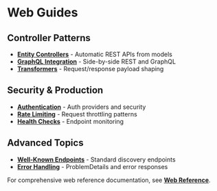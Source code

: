 # Web Guides

## Controller Patterns
- **[Entity Controllers](../../reference/web.md)** - Automatic REST APIs from models
- **[GraphQL Integration](../../reference/web.md#graphql)** - Side-by-side REST and GraphQL
- **[Transformers](../../reference/web.md#transformers-and-payload-shaping)** - Request/response payload shaping

## Security & Production
- **[Authentication](../../reference/pillars/authentication.md)** - Auth providers and security
- **[Rate Limiting](../../reference/web.md#defaults-and-security)** - Request throttling patterns
- **[Health Checks](../../reference/web.md)** - Endpoint monitoring

## Advanced Topics
- **[Well-Known Endpoints](../../api/well-known-endpoints.md)** - Standard discovery endpoints
- **[Error Handling](../../reference/web.md#edge-cases)** - ProblemDetails and error responses

For comprehensive web reference documentation, see **[Web Reference](../../reference/web.md)**.
